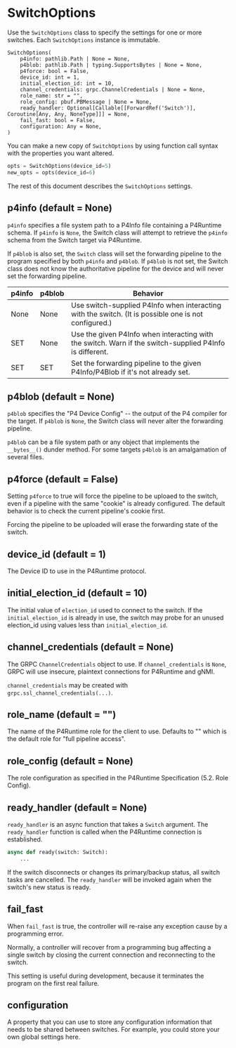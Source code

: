 # SwitchOptions

Use the `SwitchOptions` class to specify the settings for one or more switches.
Each `SwitchOptions` instance is immutable.

```
SwitchOptions(
    p4info: pathlib.Path | None = None, 
    p4blob: pathlib.Path | typing.SupportsBytes | None = None, 
    p4force: bool = False,
    device_id: int = 1, 
    initial_election_id: int = 10, 
    channel_credentials: grpc.ChannelCredentials | None = None, 
    role_name: str = "",
    role_config: pbuf.PBMessage | None = None,
    ready_handler: Optional[Callable[[ForwardRef('Switch')], Coroutine[Any, Any, NoneType]]] = None,
    fail_fast: bool = False,
    configuration: Any = None,
)
```

You can make a new copy of `SwitchOptions` by using function call syntax with the properties
you want altered.

```python
opts = SwitchOptions(device_id=5)
new_opts = opts(device_id=6)
```

The rest of this document describes the `SwitchOptions` settings.

## p4info (default = None)

`p4info` specifies a file system path to a P4Info file containing a P4Runtime schema. If `p4info` is `None`, 
the Switch class will attempt to retrieve the `p4info` schema from the Switch target via P4Runtime.

If `p4blob` is also set, the `Switch` class will set the forwarding pipeline to the program
specified by both `p4info` and `p4blob`. If `p4blob` is not set, the Switch class does not know
the authoritative pipeline for the device and will never set the forwarding pipeline.

| p4info | p4blob | Behavior
--- | --- | ---
| None | None | Use switch-supplied P4Info when interacting with the switch. (It is possible one is not configured.)
| SET | None | Use the given P4Info when interacting with the switch. Warn if the switch-supplied P4Info is different.
| SET | SET | Set the forwarding pipeline to the given P4Info/P4Blob if it's not already set. 


## p4blob (default = None)

`p4blob` specifies the "P4 Device Config" -- the output of the P4 compiler for the target. If `p4blob` is
`None`, the Switch class will never alter the forwarding pipeline.

`p4blob` can be a file system path or any object that implements the `__bytes__()` dunder method. For some
targets `p4blob` is an amalgamation of several files.

## p4force (default = False)

Setting `p4force` to true will force the pipeline to be uploaed to the switch, even if a pipeline with
the same "cookie" is already configured. The default behavior is to check the current pipeline's cookie
first.

Forcing the pipeline to be uploaded will erase the forwarding state of the switch.
 
## device_id (default = 1)

The Device ID to use in the P4Runtime protocol.

## initial_election_id (default = 10)

The initial value of `election_id` used to connect to the switch. If the `initial_election_id` is already
in use, the switch may probe for an unused election_id using values less than `initial_election_id`.

## channel_credentials (default = None)

The GRPC `ChannelCredentials` object to use. If `channel_credentials` is `None`, GRPC will use insecure, 
plaintext connections for P4Runtime and gNMI.

`channel_credentials` may be created with `grpc.ssl_channel_credentials(...)`.

## role_name (default = "")

The name of the P4Runtime role for the client to use. Defaults to "" which is the default role for 
"full pipeline access".

## role_config (default = None)

The role configuration as specified in the P4Runtime Specification (5.2. Role Config).

## ready_handler (default = None)

`ready_handler` is an async function that takes a `Switch` argument. The `ready_handler` function is 
called when the P4Runtime connection is established.

```python
async def ready(switch: Switch):
    ...
```

If the switch disconnects or changes its primary/backup status, all switch tasks are cancelled. The
`ready_handler` will be invoked again when the switch's new status is ready.

## fail_fast

When `fail_fast` is true, the controller will re-raise any exception cause by a programming error.

Normally, a controller will recover from a programming bug affecting a single switch by closing the
current connection and reconnecting to the switch.

This setting is useful during development, because it terminates the program on the first real failure.

## configuration

A property that you can use to store any configuration information that needs to be shared between 
switches. For example, you could store your own global settings here.
